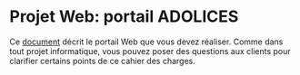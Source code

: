 # Projet Web: portail ADOLICES

Ce [document](https://partage.imt.fr/index.php/s/YTtR63NLccEEbCT) décrit le portail Web que vous devez réaliser.
Comme dans tout projet informatique, vous pouvez poser des questions aux clients pour clarifier certains points de ce cahier des charges.